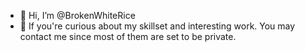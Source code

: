- 👋 Hi, I’m @BrokenWhiteRice
- 👀 If you're curious about my skillset and interesting work. You may contact me since most of them are set to be private.


<!---
BrokenWhiteRice/BrokenWhiteRice is a ✨ special ✨ repository because its `README.md` (this file) appears on your GitHub profile.
You can click the Preview link to take a look at your changes.
--->
